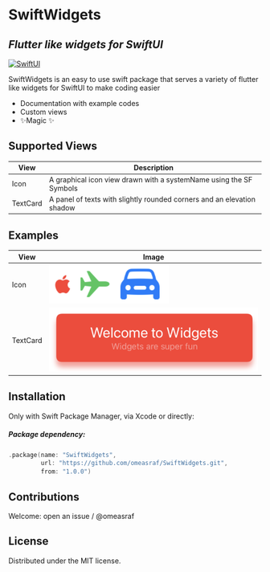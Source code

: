 # SwiftWidgets
## _Flutter like widgets for SwiftUI_

[![SwiftUI](https://developer.apple.com/assets/elements/icons/swiftui/swiftui-128x128_2x.png)](https://developer.apple.com/tutorials/swiftui)


SwiftWidgets is an easy to use swift package that serves a variety of flutter like widgets for SwiftUI to make coding easier

- Documentation with example codes
- Custom views
- ✨Magic ✨

## Supported Views


| View | Description |
| ------ | ------ |
| Icon | A graphical icon view drawn with a systemName using the SF Symbols |
| TextCard | A panel of texts with slightly rounded corners and an elevation shadow |


## Examples


| View | Image |
| ------ | ------ |
| Icon | ![Icon](https://github.com/omeasraf/SwiftWidgets/blob/main/Images/iconsExample.png?raw=true) |
| TextCard | ![Icon](https://github.com/omeasraf/SwiftWidgets/blob/main/Images/TextCard.png?raw=true) |

## Installation

Only with Swift Package Manager, via Xcode or directly:

##### Package dependency:
```swift
.package(name: "SwiftWidgets",
         url: "https://github.com/omeasraf/SwiftWidgets.git",
         from: "1.0.0")
```

## Contributions

Welcome: open an issue / @omeasraf

## License
Distributed under the MIT license.

